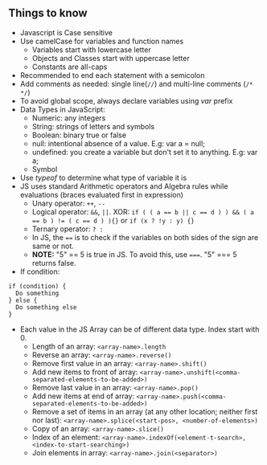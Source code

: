 

## Things to know

* Javascript is Case sensitive
* Use camelCase for variables and function names
    * Variables start with lowercase letter
    * Objects and Classes start with uppercase letter
    * Constants are all-caps
*  Recommended to end each statement with a semicolon
* Add comments as needed: single line(`//`) and multi-line comments (`/* */`)
* To avoid global scope, always declare variables using _var_ prefix
* Data Types in JavaScript:
    * Numeric: any integers
    * String: strings of letters and symbols
    * Boolean: binary true or false
    * null: intentional absence of a value. E.g: var a = null;
    * undefined: you create a variable but don't set it to anything. E.g: var a;
    * Symbol
* Use _typeof_ to determine what type of variable it is
* JS uses standard Arithmetic operators and Algebra rules while evaluations (braces evaluated first in expression)
    * Unary operator: `++`, `--`
    * Logical operator: `&&`, `||`. XOR: `if ( ( a == b || c == d ) ) && ( a == b ) != ( c == d ) ){}` or `if (x ? !y : y) {}`
    * Ternary operator: `? :`
    * In JS, the `==` is to check if the variables on both sides of the sign are same or not. 
    * **NOTE:** "5" == 5 is true in JS. To avoid this, use `===`. "5" === 5 returns false.
* If condition:
```
if (condition) {
  Do something
} else {
  Do something else
}
```
* Each value in the JS Array can be of different data type. Index start with 0.
    * Length of an array: `<array-name>.length`
    * Reverse an array: `<array-name>.reverse()`
    * Remove first value in an array: `<array-name>.shift()`
    * Add new items to front of array: `<array-name>.unshift(<comma-separated-elements-to-be-added>)`
    * Remove last value in an array: `<array-name>.pop()`
    * Add new items at end of array: `<array-name>.push(<comma-separated-elements-to-be-added>)`
    * Remove a set of items in an array (at any other location; neither first nor last): `<array-name>.splice(<start-pos>, <number-of-elements>)`
    * Copy of an array: `<array-name>.slice()`
    * Index of an element: `<array-name>.indexOf(<element-t-search>, <index-to-start-searching>)`
    * Join elements in array: `<array-name>.join(<separator>)`
